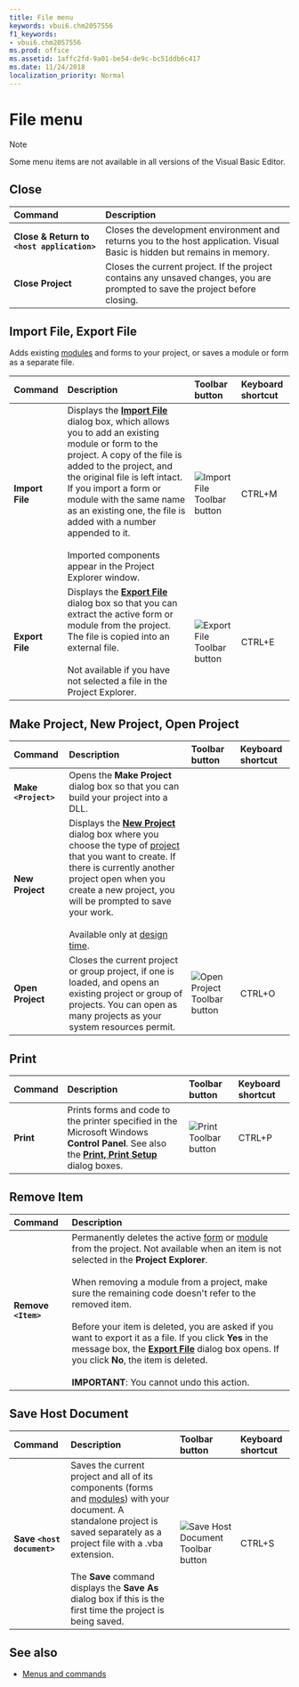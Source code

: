 ```yaml
---
title: File menu
keywords: vbui6.chm2057556
f1_keywords:
- vbui6.chm2057556
ms.prod: office
ms.assetid: 1affc2fd-9a01-be54-de9c-bc51ddb6c417
ms.date: 11/24/2018
localization_priority: Normal
---
```



# File menu

> [!NOTE] 
> Some menu items are not available in all versions of the Visual Basic Editor.

## Close

|Command|Description|
|:------|:----------|
|**Close & Return to `<host application>`**|Closes the development environment and returns you to the host application. Visual Basic is hidden but remains in memory.|
|**Close Project**|Closes the current project. If the project contains any unsaved changes, you are prompted to save the project before closing.|

## Import File, Export File

Adds existing [modules](../../Glossary/vbe-glossary.md#module) and forms to your project, or saves a module or form as a separate file.

|Command|Description|Toolbar button|Keyboard shortcut|
|:------|:----------|:-------------|:----------------|
|**Import File**|Displays the **[Import File](import-file-dialog-box.md)** dialog box, which allows you to add an existing module or form to the project. A copy of the file is added to the project, and the original file is left intact. If you import a form or module with the same name as an existing one, the file is added with a number appended to it.<br/><br/>Imported components appear in the Project Explorer window.|![Import File Toolbar button](../../../images/tbr_impt_ZA01201709.gif) | CTRL+M |
|**Export File**|Displays the **[Export File](export-file-dialog-box.md)** dialog box so that you can extract the active form or module from the project. The file is copied into an external file.<br/><br/>Not available if you have not selected a file in the Project Explorer.|![Export File Toolbar button](../../../images/tbr_expt_ZA01201702.gif) | CTRL+E |


## Make Project, New Project, Open Project

|Command|Description|Toolbar button|Keyboard shortcut|
|:------|:----------|:-------------|:----------------|
|**Make `<Project>`**|Opens the **Make Project** dialog box so that you can build your project into a DLL.| | |
|**New Project** |Displays the **[New Project](new-project-dialog-box.md)** dialog box where you choose the type of [project](../../Glossary/vbe-glossary.md#project) that you want to create. If there is currently another project open when you create a new project, you will be prompted to save your work.<br/><br/>Available only at [design time](../../Glossary/vbe-glossary.md#design-time).| | |
|**Open Project** |Closes the current project or group project, if one is loaded, and opens an existing project or group of projects. You can open as many projects as your system resources permit.|![Open Project Toolbar button](../../../images/tbr_open_ZA01201720.gif) | CTRL+O |

## Print

|Command|Description|Toolbar button|Keyboard shortcut|
|:------|:----------|:-------------|:----------------|
|**Print** |Prints forms and code to the printer specified in the Microsoft Windows **Control Panel**. See also the **[Print, Print Setup](print-setup-dialog-box.md)** dialog boxes. |![Print Toolbar button](../../../images/tbr_prnt_ZA01201725.gif) | CTRL+P|

## Remove Item

|Command|Description|
|:------|:----------|
|**Remove `<Item>`** |Permanently deletes the active [form](../../Glossary/vbe-glossary.md#form) or [module](../../Glossary/vbe-glossary.md#module) from the project. Not available when an item is not selected in the **Project Explorer**. <br/><br/>When removing a module from a project, make sure the remaining code doesn't refer to the removed item.<br/><br/>Before your item is deleted, you are asked if you want to export it as a file. If you click **Yes** in the message box, the **[Export File](export-file-dialog-box.md)** dialog box opens. If you click **No**, the item is deleted.<br/><br/>**IMPORTANT**: You cannot undo this action.|

## Save Host Document

|Command|Description|Toolbar button|Keyboard shortcut|
|:------|:----------|:-------------|:----------------|
|**Save `<host document>`** |Saves the current project and all of its components (forms and [modules](../../Glossary/vbe-glossary.md#module)) with your document. A standalone project is saved separately as a project file with a .vba extension.<br/><br/>The **Save** command displays the **Save As** dialog box if this is the first time the project is being saved.|![Save Host Document Toolbar button](../../../images/tbr_save_ZA01201736.gif) | CTRL+S |


## See also

- [Menus and commands](../menus-commands.md)
